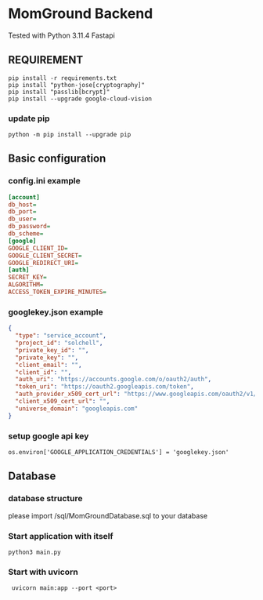 # MomGround Backend

Tested with Python 3.11.4 Fastapi


## REQUIREMENT

```
pip install -r requirements.txt
pip install "python-jose[cryptography]"
pip install "passlib[bcrypt]"
pip install --upgrade google-cloud-vision
```

### update pip
```
python -m pip install --upgrade pip
```

## Basic configuration

### config.ini example
```ini
[account]
db_host=
db_port=
db_user=
db_password=
db_scheme=
[google]
GOOGLE_CLIENT_ID=
GOOGLE_CLIENT_SECRET=
GOOGLE_REDIRECT_URI=
[auth]
SECRET_KEY=
ALGORITHM=
ACCESS_TOKEN_EXPIRE_MINUTES=
```

### googlekey.json example
```json
{
  "type": "service_account",
  "project_id": "solchell",
  "private_key_id": "",
  "private_key": "",
  "client_email": "",
  "client_id": "",
  "auth_uri": "https://accounts.google.com/o/oauth2/auth",
  "token_uri": "https://oauth2.googleapis.com/token",
  "auth_provider_x509_cert_url": "https://www.googleapis.com/oauth2/v1/certs",
  "client_x509_cert_url": "",
  "universe_domain": "googleapis.com"
}
```
### setup google api key
```os.environ['GOOGLE_APPLICATION_CREDENTIALS'] = 'googlekey.json'```


## Database
### database structure
please import /sql/MomGroundDatabase.sql to your database

### Start application with itself
```shell
python3 main.py
```

### Start with uvicorn
```shell
 uvicorn main:app --port <port>
```